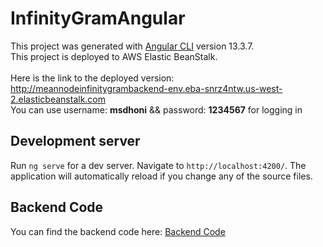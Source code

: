 # InfinityGramAngular

This project was generated with [Angular CLI](https://github.com/angular/angular-cli) version 13.3.7. <br>
This project is deployed to AWS Elastic BeanStalk. <br><br>
Here is the link to the deployed version: <br> 
<a href="http://meannodeinfinitygrambackend-env.eba-snrz4ntw.us-west-2.elasticbeanstalk.com">http://meannodeinfinitygrambackend-env.eba-snrz4ntw.us-west-2.elasticbeanstalk.com</a> </br>
You can use username: <b>msdhoni</b> && password: <b>1234567</b> for logging in 

## Development server

Run `ng serve` for a dev server. Navigate to `http://localhost:4200/`. The application will automatically reload if you change any of the source files.

## Backend Code

You can find the backend code here: <a href="https://github.com/rishirajreddy/MEAN_mini-insta-backend">Backend Code</a>
